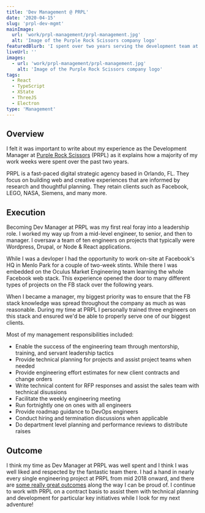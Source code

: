 ```yaml
---
title: 'Dev Management @ PRPL'
date: '2020-04-15'
slug: 'prpl-dev-mgmt'
mainImage:
  url: 'work/prpl-management/prpl-management.jpg'
  alt: 'Image of the Purple Rock Scissors company logo'
featuredBlurb: 'I spent over two years serving the development team at Purple Rock Scissors as their Development Manager. Read more about what I learned and what was accomplished!'
liveUrl: ''
images:
  - url: 'work/prpl-management/prpl-management.jpg'
    alt: 'Image of the Purple Rock Scissors company logo'
tags:
  - React
  - TypeScript
  - XState
  - ThreeJS
  - Electron
type: 'Management'
---
```


## Overview

I felt it was important to write about my experience as the Development Manager at [Purple Rock Scissors](https://prpl.rs) (PRPL) as it explains how a majority of my work weeks were spent over the past two years.

PRPL is a fast-paced digital strategic agency based in Orlando, FL. They focus on building web and creative experiences that are informed by research and thoughtful planning. They retain clients such as Facebook, LEGO, NASA, Siemens, and many more.

## Execution

Becoming Dev Manager at PRPL was my first real foray into a leadership role. I worked my way up from a mid-level engineer, to senior, and then to manager. I oversaw a team of ten engineers on projects that typically were Wordpress, Drupal, or Node & React applications.

While I was a devloper I had the opportunity to work on-site at Facebook's HQ in Menlo Park for a couple of two-week stints. While there I was embedded on the Oculus Market Engineering team learning the whole Facebook web stack. This experience opened the door to many different types of projects on the FB stack over the following years.

When I became a manager, my biggest priority was to ensure that the FB stack knowledge was spread throughout the company as much as was reasonable. During my time at PRPL I personally trained three engineers on this stack and ensured we'd be able to properly serve one of our biggest clients.

Most of my management responsibilities included:

- Enable the success of the engineering team through mentorship, training, and servant leadership tactics
- Provide technical planning for projects and assist project teams when needed
- Provide engineering effort estimates for new client contracts and change orders
- Write technical content for RFP responses and assist the sales team with technical disussions
- Facilitate the weekly engineering meeting
- Run fortnightly one on ones with all engineers
- Provide roadmap guidance to DevOps engineers
- Conduct hiring and termination discussions when applicable
- Do department level planning and performance reviews to distribute raises

## Outcome

I think my time as Dev Manager at PRPL was well spent and I think I was well liked and respected by the fantastic team there. I had a hand in nearly every single engineering project at PRPL from mid 2018 onward, and there are [some really great outcomes](https://purplerockscissors.com/work) along the way I can be proud of. I continue to work with PRPL on a contract basis to assist them with technical planning and development for particular key initiatives while I look for my next adventure!
